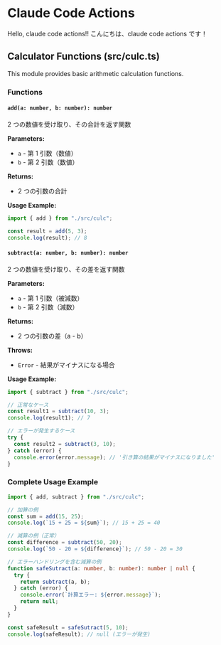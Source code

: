 # Claude Code Actions

Hello, claude code actions!!
こんにちは、claude code actions です！

## Calculator Functions (src/culc.ts)

This module provides basic arithmetic calculation functions.

### Functions

#### `add(a: number, b: number): number`

2 つの数値を受け取り、その合計を返す関数

**Parameters:**

- `a` - 第 1 引数（数値）
- `b` - 第 2 引数（数値）

**Returns:**

- 2 つの引数の合計

**Usage Example:**

```typescript
import { add } from "./src/culc";

const result = add(5, 3);
console.log(result); // 8
```

#### `subtract(a: number, b: number): number`

2 つの数値を受け取り、その差を返す関数

**Parameters:**

- `a` - 第 1 引数（被減数）
- `b` - 第 2 引数（減数）

**Returns:**

- 2 つの引数の差（a - b）

**Throws:**

- `Error` - 結果がマイナスになる場合

**Usage Example:**

```typescript
import { subtract } from "./src/culc";

// 正常なケース
const result1 = subtract(10, 3);
console.log(result1); // 7

// エラーが発生するケース
try {
  const result2 = subtract(3, 10);
} catch (error) {
  console.error(error.message); // '引き算の結果がマイナスになりました'
}
```

### Complete Usage Example

```typescript
import { add, subtract } from "./src/culc";

// 加算の例
const sum = add(15, 25);
console.log(`15 + 25 = ${sum}`); // 15 + 25 = 40

// 減算の例（正常）
const difference = subtract(50, 20);
console.log(`50 - 20 = ${difference}`); // 50 - 20 = 30

// エラーハンドリングを含む減算の例
function safeSutract(a: number, b: number): number | null {
  try {
    return subtract(a, b);
  } catch (error) {
    console.error(`計算エラー: ${error.message}`);
    return null;
  }
}

const safeResult = safeSutract(5, 10);
console.log(safeResult); // null (エラーが発生)
```
